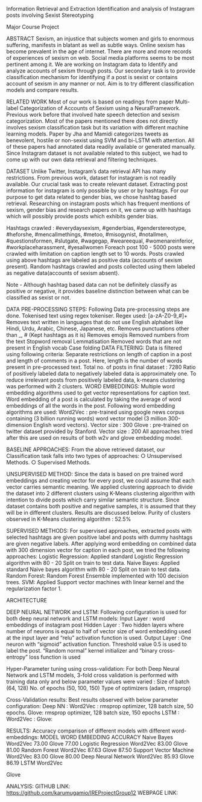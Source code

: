 Information Retrieval and Extraction
Identification and analysis of Instagram posts
involving Sexist Stereotyping

Major Course Project


ABSTRACT
Sexism, an injustice that subjects women and girls to enormous suffering, manifests in blatant as well as subtle ways. Online sexism has become prevalent in the age of internet. There are more and more records of experiences of sexism on web. Social media platforms seems to be most pertinent among it. We are working on Instagram data to Identify and analyze accounts of sexism through posts. Our secondary task is to provide classification mechanism for identifying if a post is sexist or contains account of sexism in any manner or not. Aim is to try different classification models and compare results.

RELATED WORK
Most of our work is based on readings from paper Multi-label Categorization of Accounts of Sexism using a NeuralFramework. Previous work before that involved hate speech detection and sexism categorization. Most of the papers mentioned there does not directly involves sexism classification task but its variation with different machine learning models. Paper by Jha and Mamidi categorizes tweets as benevolent, hostile or non-sexist using SVM and bi-LSTM  with attention. All of these papers had annotated data readily available or generated manually. Since Instagram dataset is not available related to this subject, we had to come up with our own data retrieval and filtering techniques. 


DATASET 
Unlike Twitter, Instagram’s data retrieval API has many restrictions. From previous work, dataset for instagram is not readily available. Our crucial task was to create relevant dataset. Extracting post information for instagram is only possible by user or by hashtags. For our purpose to get data related to gender bias, we chose hashtag based retrieval. Researching on instagram posts which has frequent mentions of sexism, gender bias and research papers on it, we came up with hashtags which will possibly provide posts which exhibits gender bias.

Hashtags crawled : #everydaysexism, #genderbias, #genderstereotype, #heforshe, #mencallmethings, #metoo, #misogynist, #notallmen, #questionsformen, #slutgate, #wagegap, #weareequal, #womenareinferior, #workplaceharassment, #yesallwomen
Foreach post 100 - 5000 posts were crawled with limitation on caption length set to 10 words.
Posts crawled using above hashtags are labeled as positive data (accounts of sexism present). Random hashtags crawled and posts collected using them labeled as negative data(accounts of sexism absent).

Note - Although hashtag based data can not be definitely classify as positive or negative, it provides baseline distinction between what can be classified as sexist or not. 

DATA PRE-PROCESSING STEPS:
Following Data pre-processing steps are done.
Tokenised text using regex tokeniser. 
Regex used: [a-zA-Z0-9_#]+ 
Removes text written in languages that do not use English alphabet like Hindi, Urdu, Arabic, Chinese, Japanese, etc.
Removes punctuations other than _, # (Kept hashtags as it is)
Removes emojis
Removed numbers from the text
Stopword removal
Lemmatisation
Removed words that are not present in English vocab
Case folding
DATA FILTERING:
Data is filtered using following criteria:
Separate restrictions on length of caption in a post and length of comments in a post. Here, length is the number of words present in pre-processed text.
Total no. of posts in final dataset : 7280 
Ratio of positively labeled data to negatively labeled data is approximately one. To reduce irrelevant posts from positively labeled data, k-means clustering was performed with 2 clusters. 
WORD EMBEDDINGS:
Multiple word embedding algorithms used to get vector representations for caption text. 
Word embedding of a post is calculated by taking the average of word embeddings of all the words in the post.
Following word embedding algorithms are used:
Word2Vec : 
pre-trained using google news corpus containing (3 billion running words) word vector model (3 million 300-dimension English word vectors). 
Vector size : 300
Glove : 
pre-trained on twitter dataset provided by Stanford. 
Vector size : 200
All approaches tried after this are used on results of both w2v and glove embedding model.

BASELINE APPROACHES:
 From the above retrieved dataset, our Classification task falls into two types of
approaches:
○ Unsupervised Methods.
○ Supervised Methods.

UNSUPERVISED METHOD:
Since the data is based on pre trained word embeddings and creating vector for every post, we could assume that each vector carries semantic meaning. We applied clustering approach to divide the dataset into 2 different clusters using K-Means clustering algorithm with intention to divide posts which carry similar semantic structure. Since dataset contains both positive and negative samples, it is assumed that they will be in different clusters. Results are discussed below. 
Purity of clusters observed in K-Means clustering algorithm : 52.5%



SUPERVISED METHODS:
    For supervised approaches, extracted posts with selected hashtags are given positive label and posts with dummy hashtags are given negative labels. After applying word embedding on combined data with 300 dimension vector for caption in each post, we tried the following approaches:
Logistic Regression: Applied standard Logistic Regression algorithm with 80 - 20 Split on train to test   data.
Naive Bayes: Applied standard Naive bayes algorithm with 80 - 20 Split on train to test data.
Random Forest: Random Forest Ensemble implemented with 100 decision trees.
SVM: Applied Support vector machines with linear kernel and the regularization factor 1.



ARCHITECTURE






DEEP NEURAL NETWORK and LSTM:
Following configuration is used for both deep neural network and LSTM models:
Input Layer : word embeddings of instagram post 
Hidden Layer : Two hidden layers where number of neurons is equal to half of vector size of word embedding used at the input layer and “relu” activation function is used.
Output Layer : One neuron with “sigmoid” activation function. Threshold value 0.5 is used to label the post.
“Random normal” kernel initializer and “binary cross-entropy” loss function is used

Hyper-Parameter tuning using cross-validation:
For both Deep Neural Network and LSTM models, 3-fold cross validation is performed with                  training data only and below parameter values were varied :
Size of batch (64, 128)
No. of epochs (50, 100, 150)
Type of optimizers (adam, rmsprop)

Cross-Validation results:
Best results observed with below parameter configuration:
Deep NN :
Word2Vec : rmsprop optimizer, 128 batch size, 50 epochs.
Glove: rmsprop optimizer, 128 batch size, 150 epochs
LSTM : 
Word2Vec : 
Glove: 


RESULTS:
Accuracy comparison of different models with different word-embeddings:
MODEL
WORD EMBEDDING
ACCURACY
Naive Bayes
Word2Vec
73.00
Glove
77.00
Logistic Regression
Word2Vec
83.00
Glove
81.00
Random Forest
Word2Vec
87.63
Glove
87.50
Support Vector Machine
Word2Vec
83.00
Glove
80.00
Deep Neural Network
Word2Vec
85.93
Glove
86.19
LSTM
Word2Vec


Glove



ANALYSIS:
GITHUB LINK: https://github.com/karumugamio/IREProjectGroup12
WEBPAGE LINK: 

